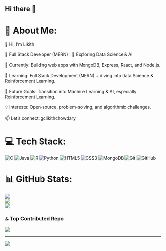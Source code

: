 ## Hi there 👋

# 💫 About Me:
👋 Hi, I’m Likith<br><br>🚀 Full Stack Developer (MERN) | 🌱 Exploring Data Science & AI<br><br>🔭 Currently: Building web apps with MongoDB, Express, React, and Node.js.<br><br>🌱 Learning: Full Stack Development (MERN) + diving into Data Science & Reinforcement Learning.<br><br>🤖 Future Goals: Transition into Machine Learning & AI, especially Reinforcement Learning.<br><br>💡 Interests: Open-source, problem-solving, and algorithmic challenges.<br><br>📫 Let’s connect: gclikithchowdary


# 💻 Tech Stack:
![C](https://img.shields.io/badge/c-%2300599C.svg?style=for-the-badge&logo=c&logoColor=white) ![Java](https://img.shields.io/badge/java-%23ED8B00.svg?style=for-the-badge&logo=openjdk&logoColor=white) ![R](https://img.shields.io/badge/r-%23276DC3.svg?style=for-the-badge&logo=r&logoColor=white) ![Python](https://img.shields.io/badge/python-3670A0?style=for-the-badge&logo=python&logoColor=ffdd54) ![HTML5](https://img.shields.io/badge/html5-%23E34F26.svg?style=for-the-badge&logo=html5&logoColor=white) ![CSS3](https://img.shields.io/badge/css3-%231572B6.svg?style=for-the-badge&logo=css3&logoColor=white) ![MongoDB](https://img.shields.io/badge/MongoDB-%234ea94b.svg?style=for-the-badge&logo=mongodb&logoColor=white) ![Git](https://img.shields.io/badge/git-%23F05033.svg?style=for-the-badge&logo=git&logoColor=white) ![GitHub](https://img.shields.io/badge/github-%23121011.svg?style=for-the-badge&logo=github&logoColor=white)
# 📊 GitHub Stats:
![](https://github-readme-stats.vercel.app/api?username=agent7898&theme=dark&hide_border=false&include_all_commits=true&count_private=true)<br/>
![](https://nirzak-streak-stats.vercel.app/?user=agent7898&theme=dark&hide_border=false)<br/>
![](https://github-readme-stats.vercel.app/api/top-langs/?username=agent7898&theme=dark&hide_border=false&include_all_commits=true&count_private=true&layout=compact)

### 🔝 Top Contributed Repo
![](https://github-contributor-stats.vercel.app/api?username=agent7898&limit=5&theme=dark&combine_all_yearly_contributions=true)

---
[![](https://visitcount.itsvg.in/api?id=agent7898&icon=0&color=0)](https://visitcount.itsvg.in)
